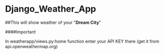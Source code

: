# **Django_Weather_App**

##This will show weather of your "**Dream City**"

####Important


In weatherapp/views.py:home function enter your API KEY there (get it from api.openweathermap.org)

